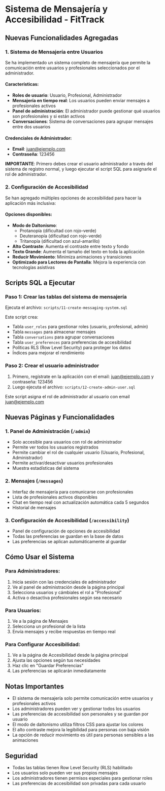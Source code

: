 # Sistema de Mensajería y Accesibilidad - FitTrack

## Nuevas Funcionalidades Agregadas

### 1. Sistema de Mensajería entre Usuarios

Se ha implementado un sistema completo de mensajería que permite la comunicación entre usuarios y profesionales seleccionados por el administrador.

#### Características:
- **Roles de usuario**: Usuario, Profesional, Administrador
- **Mensajería en tiempo real**: Los usuarios pueden enviar mensajes a profesionales activos
- **Panel de administración**: El administrador puede gestionar qué usuarios son profesionales y si están activos
- **Conversaciones**: Sistema de conversaciones para agrupar mensajes entre dos usuarios

#### Credenciales de Administrador:
- **Email**: juan@ejemplo.com
- **Contraseña**: 123456

**IMPORTANTE**: Primero debes crear el usuario administrador a través del sistema de registro normal, y luego ejecutar el script SQL para asignarle el rol de administrador.

### 2. Configuración de Accesibilidad

Se han agregado múltiples opciones de accesibilidad para hacer la aplicación más inclusiva:

#### Opciones disponibles:
- **Modo de Daltonismo**: 
  - Protanopía (dificultad con rojo-verde)
  - Deuteranopía (dificultad con rojo-verde)
  - Tritanopía (dificultad con azul-amarillo)
- **Alto Contraste**: Aumenta el contraste entre texto y fondo
- **Texto Grande**: Aumenta el tamaño del texto en toda la aplicación
- **Reducir Movimiento**: Minimiza animaciones y transiciones
- **Optimizado para Lectores de Pantalla**: Mejora la experiencia con tecnologías asistivas

## Scripts SQL a Ejecutar

### Paso 1: Crear las tablas del sistema de mensajería
Ejecuta el archivo: `scripts/11-create-messaging-system.sql`

Este script crea:
- Tabla `user_roles` para gestionar roles (usuario, profesional, admin)
- Tabla `messages` para almacenar mensajes
- Tabla `conversations` para agrupar conversaciones
- Tabla `user_preferences` para preferencias de accesibilidad
- Políticas RLS (Row Level Security) para proteger los datos
- Índices para mejorar el rendimiento

### Paso 2: Crear el usuario administrador
1. Primero, regístrate en la aplicación con el email: juan@ejemplo.com y contraseña: 123456
2. Luego ejecuta el archivo: `scripts/12-create-admin-user.sql`

Este script asigna el rol de administrador al usuario con email juan@ejemplo.com

## Nuevas Páginas y Funcionalidades

### 1. Panel de Administración (`/admin`)
- Solo accesible para usuarios con rol de administrador
- Permite ver todos los usuarios registrados
- Permite cambiar el rol de cualquier usuario (Usuario, Profesional, Administrador)
- Permite activar/desactivar usuarios profesionales
- Muestra estadísticas del sistema

### 2. Mensajes (`/messages`)
- Interfaz de mensajería para comunicarse con profesionales
- Lista de profesionales activos disponibles
- Chat en tiempo real con actualización automática cada 5 segundos
- Historial de mensajes

### 3. Configuración de Accesibilidad (`/accessibility`)
- Panel de configuración de opciones de accesibilidad
- Todas las preferencias se guardan en la base de datos
- Las preferencias se aplican automáticamente al guardar

## Cómo Usar el Sistema

### Para Administradores:
1. Inicia sesión con las credenciales de administrador
2. Ve al panel de administración desde la página principal
3. Selecciona usuarios y cámbiales el rol a "Profesional"
4. Activa o desactiva profesionales según sea necesario

### Para Usuarios:
1. Ve a la página de Mensajes
2. Selecciona un profesional de la lista
3. Envía mensajes y recibe respuestas en tiempo real

### Para Configurar Accesibilidad:
1. Ve a la página de Accesibilidad desde la página principal
2. Ajusta las opciones según tus necesidades
3. Haz clic en "Guardar Preferencias"
4. Las preferencias se aplicarán inmediatamente

## Notas Importantes

- El sistema de mensajería solo permite comunicación entre usuarios y profesionales activos
- Los administradores pueden ver y gestionar todos los usuarios
- Las preferencias de accesibilidad son personales y se guardan por usuario
- El modo de daltonismo utiliza filtros CSS para ajustar los colores
- El alto contraste mejora la legibilidad para personas con baja visión
- La opción de reducir movimiento es útil para personas sensibles a las animaciones

## Seguridad

- Todas las tablas tienen Row Level Security (RLS) habilitado
- Los usuarios solo pueden ver sus propios mensajes
- Los administradores tienen permisos especiales para gestionar roles
- Las preferencias de accesibilidad son privadas para cada usuario
